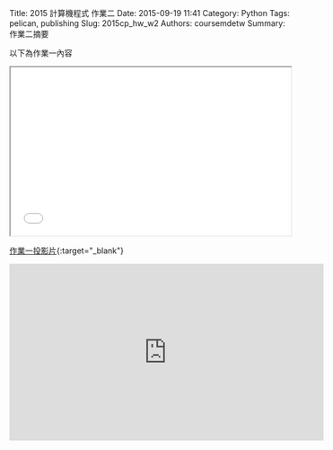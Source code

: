 Title: 2015 計算機程式 作業二
Date: 2015-09-19 11:41
Category: Python
Tags: pelican, publishing
Slug: 2015cp_hw_w2
Authors: coursemdetw
Summary: 作業二摘要

以下為作業一內容

<iframe src="40423128_cp_w2_p.html" width="500" height="300"></iframe>

[作業一投影片](40423128_cp_w1_p.html){:target="_blank"}


<iframe width="560" height="315" src="https://www.youtube.com/embed/RgKAFK5djSk" frameborder="0" allowfullscreen></iframe>
